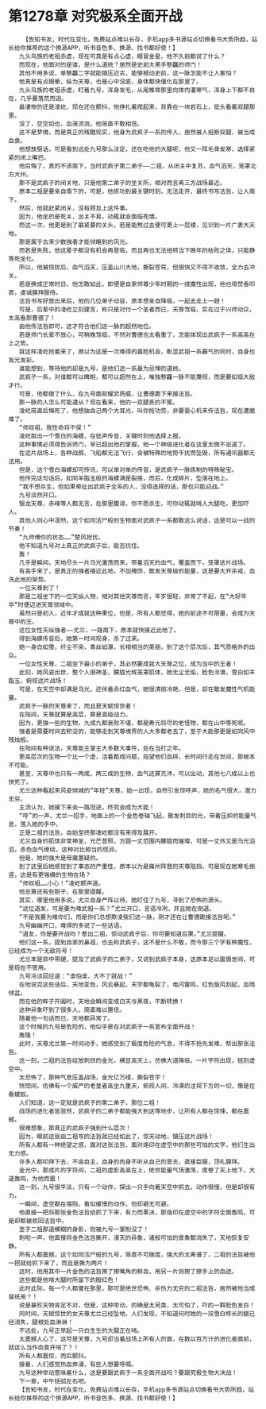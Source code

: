 # 第1278章 对究极系全面开战
        【告知书友，时代在变化，免费站点难以长存，手机app多书源站点切换看书大势所趋，站长给你推荐的这个换源APP，听书音色多、换源、找书都好使！】
       九头鸟族的老祖赤虚，现在可真是有点心虚，眼冒金星，他不久前都说了什么？
       而现在，他面对的是谁，是什么道统？居然是史前大黑手黎龘的师门！
       其他不用多说，单黎龘二字就能镇压近古，能够撼动史前，这一脉怎能不让人害怕？
       他真是有点眼晕，纵为天尊，也是心中没底，身体都快僵化在那里了。
       九头鸟族的老祖赤虚，盯着九号，浑身发毛，从尾椎骨那里向体内灌寒气，浑身上下都不自在，几乎要落荒而逃。
       最凄惨的还是凌屹，现在还在颤抖，他挣扎着爬起来，背靠在一块岩石上，低头看着双腿那里。
       没了，空空如也，血液流淌，他简直不敢相信。
       这不是梦境，而是真正的残酷现实，他身为武疯子一系的传人，居然被人扭断双腿，被当成血食。
       他想放狠话，可是看到远处九号那么淡定，还在吃他的大腿呢，他又一阵毛骨发寒，选择紧紧的闭上嘴巴。
       他后悔了，真的不该南下，当时武疯子第二弟子——二祖，从闭关中复苏，血气滔天，笼罩北方大州。
       那不是武疯子的闭关地，只是他第二弟子的坐关所，相对而言离三方战场最近。
       原本二祖是要亲自南下的，可是，他练功到最关键时刻，无法走开，最终书写法旨，让人南下。
       然后，他就赶紧闭关，没有顾及上这件事。
       因为，他坐的是死关，出关不易，动辄就会面临死境。
       而这一次，他更是到了最紧要的关头，若是能熬过去便可更上一层楼，见识到一片广袤大天地。
       那是属于古来少数强者才能领略到的风光。
       而若是失败，他这辈子都没有机会再登临，而且再也无法扭转当下晚年的枯败之体，只能静等死坐化。
       所以，他被惊扰后，血气滔天，压盖山川大地，撕裂苍穹，但很快又不得不收敛，全力去冲关。
       若是换成正常时日，他怎敢如此，即便是自家师尊少年时期的一缕魔性出现，他也得焚香叩首，虔诚膜拜服侍。
       法旨书写好放出来后，他的几位弟子动容，原本想亲自降临，一起去走上一趟！
       可是，后辈中的凌屹立刻建言，称只是对付一个圣者而已，天尊驾临，实在过于兴师动众，太高看那曹德了！
       由他传法旨即可，这才符合他们这一脉的超然地位。
       若是师门长辈不放心，可稍晚驾临，不然对曹德也太看重了，怎能体现出武疯子一系高高在上之势。
       就这样凌屹抢着来了，原以为这是一次难得的露脸机会，彰显武祖一系霸气的同时，自身也发光发彩。
       谁能想到，等待他的却是九号，是他们这一系最为忌惮的道统。
       武疯子一系，对谁都可以睥睨，都可以超然在上，唯独黎龘一脉不能蔑视，而是要如临大敌才行。
       可是，他都做了什么，在九号面前耀武扬威，让曹德跪下来接法旨。
       那一脉的人怎么可能遵从？现在看来，他的一双腿丢的不冤。
       凌屹简直后悔死了，他想抽自己两个大耳光，叫你抢功劳，非要耍心机来传法旨，现在遭磨难了。
       “师叔祖，我性命将不保！”
       凌屹取出一个雪白的海螺，在低声传音，关键时刻他选择上报。
       这种事情必须得告诉师门，早已超出他的掌握，他一个神级进化者在这里太微不足道了。
       在这片战场上，各种战舰、飞船都无法飞行，会被特殊的地势干扰而坠毁，所有通讯器都无法用。
       但是，这个雪白海螺却可传讯，可以单对单的传音，是武疯子一脉炼制的特殊秘宝。
       他传完这句话后，如同羊脂玉般的海螺满是裂痕，而后，化成碎片，坠落在地上。
       “我不想杀生，但如果牵扯出武疯子全系的人，没得选择的话，那也只能迎战。”
       九号淡然开口。
       银龙天尊、赤峰等人都无言，在那里腹诽，你不愿杀生，可你动辄就啃人大腿吃，更加吓人。
       其他人则心中凛然，这个如同活尸般的生物面对武疯子一系都敢这么说话，这是可以一战的节奏！
       “九师傅你的状态……”楚风担忧。
       他不知道九号对上真正的武疯子后，能否抗住。
       轰！
       几乎是瞬间，天地尽头一片乌光激荡而来，带着滔天的血气，覆盖而下，笼罩这片战场。
       有高手来了，是真正的强者接近此地，不加掩饰，散发天尊级的能量，这是要大开杀戒，血洗此地的架势。
       一位天尊到了！
       那是二祖坐下的一位天纵人物，相对其他天尊而言，年岁很轻，非常了不起，在“大好年华”时便迈进天尊领域中。
       虽然只是初入，近年才成就这种果位，但是，所有人都觉得，她的前途不可限量，会成为天尊中的王。
       这位女性天纵强者——尤兰，一路南下，原本就快接近此地了。
       得到海螺传音后，她第一时间现身，杀了过来。
       她一身白如雪，纤尘不染，青丝如瀑，长相相当的美丽，到了这个层次后，其气质格外的出众。
       一位女性天尊，二祖坐下最小的弟子，其必然要成就大天尊之位，成为当中的王者！
       此刻，她风姿出世，整个人很神圣，朦胧光辉笼罩肌体，她无尘无垢，脸色冷漠，雪白如羊脂玉，俯视这片战场！
       可是，在天空中却满是乌光，还伴着赤红血气，她很清丽冷艳，但是，却在散发魔性气机能量。
       武疯子一脉的天尊来了，而且是天赋惊世者！
       在阳间，天尊就算是高层，算是高级战力。
       因为，更强一些的生物，九成九都衰败不堪，都是寿元将尽的老怪物，都在山中等死呢。
       强者是需要时间去积淀的，能够走到天尊境界的人大多都老去了，至于大能那更是如同风中残烛般。
       在阳间有种说法，天尊能主掌主大多数大事件，处在当打之年。
       更高层次的生物一个比一个虚，活着都成问题，指望他们血拼，长时间行走在世间，那根本不可能。
       甚至，天尊中也只有一两成、两三成的生物，血气还算充沛，可以出动，其他七八成以上也快死了。
       尤兰这种看起来风姿倾城的“年轻”天尊，始一出现，自然引发惊呼声，她的名气很大，潜力无穷。
       主流认为，她接下来会一路坦途，终究会成为大能！
       “呼”的一声，尤兰一招手，地面上的一个金色卷轴飞起，散发刺目的光，带着压抑的能量气息，落入她的手中。
       正是二祖的法旨，自始至终那凌屹都没有来得及展开。
       尤兰自身的肌体非常神圣，光芒普照，方圆一丈范围内朦胧而璀璨，可是一丈外又是乌光滔滔，赤色血气缭绕，这种对比相当的怪异。
       但是，她的强大是毋庸置疑的。
       到了这里后她感觉到了事态的严重性，原本以为是雍州阵营的天尊阻挡，可是现在她寒毛倒竖，这是有更强横的生物在场？
       “师叔祖……小心！”凌屹颤声道。
       他总算还有些胆子，在那里提醒。
       其实，哪里他用多说，尤兰自身严阵以待，她盯住了九号，寻到了恐怖的源头。
       “这位道友，可是要为难武祖一系？”尤兰开口，言语冷冽，并且她在倒退。
       “不是我要为难你们，而是你们总想欺凌我们这一脉，刚才还在让曹德跪接法旨呢。”
       九号幽幽开口，难得的多说了一些话语。
       “道友，你是要开战吗？惹出二祖，惊动武疯子后，你可要知道后果。”尤兰提醒。
       他们这一系，提到自家的鼻祖，也去称武疯子，这不是什么不敬，而今那三个字有种魔性，已经成为一个无敌符号！
       尤兰本是软中带硬，提及了武疯子的二弟子，又说到武疯子本身，这原本足以震慑世间，可是现在不管用。
       九号冷淡回应道：“谁怕谁，大不了就战！”
       在他说完这些话后，天地变色，风云暴起，天宇都龟裂了，电闪雷鸣，红色旋风刮起，血雨倾盆。
       而在他的眸子开阖时，天地会瞬间变成白天与黑夜，不断转换！
       这种异象吓到了很多人，简直难以置信。
       随着他一句话而已，天地都异常了。
       这个时候的九号是危险的，他似乎是在对武疯子一系宣布全面开战！
       轰隆！
       此时，天尊尤兰第一时间动手，她感觉到了极度危险的气息，不得不抢先发难，祭出那张法旨。
       这一刻，二祖的法旨绽放刺目的金光，横亘高天上，仿佛大道降临，一片字符出现，铭刻虚空中。
       太恐怖了，那种气息压盖战场，金光亿万缕，撕裂苍宇！
       恍惚间，仿佛有一个威严的老皇者高坐九重天，俯视人间，冷漠的注视下方的一切，像是在看蝼蚁。
       人们知道，这一定就是武疯子的第二弟子，那位二祖！
       战场的进化者皆骇然，武疯子的二弟子都能强大到这等地步，让所有人都在惊悚，都在震撼。
       很难想象，那真正的武疯子强到什么层次！
       因为，眼前这张由二祖写的法旨就已经如此了，惊天动地，镇压这片战场！
       所有人都有一种绝望之感，面对这张法旨，面对烙印在虚空中的那些可怕的文字，他们生出无力感。
       许多人都叩拜下去，不由自主，自身的肉身不听从自己的意志，直接臣服，顶礼膜拜。
       金光中，那成片的字符间，二祖的虚影高高在上，绝世能量气场激荡，席卷了天上地下，大道轰鸣，为他而震！
       这一刻，九号很平淡，只有一个动作，探出一只手向着天空中抓去，动作很慢，但是却很有力。
       一瞬间，虚空都在塌陷，看似缓慢的动作，但却避无可避。
       他直接一把将那张金色法旨给抓了下来，有力而果决，那烙印在虚空中的字符全面轰鸣，可是却都被收回法旨中。
       至于二祖那道模糊的身影，则被九号一掌削没了！
       刺啦一声，他直接将金色法旨撕开，漫天的异象，诸般可怕的景象都消失了，天地恢复安静。
       所有人都震撼，这个如同活尸般的九号，简直不可揣度，强大的太离谱了，二祖的法旨被他一把就给抓下来了，而且是撕为两片！
       这时，他用其中一片金色的法旨擦了擦嘴角的鲜血，用另一片则擦了擦手上的血迹。
       这些都是他啃大腿时所留下的殷红色！
       此时此际，每一个人都傻在那里，那可是绝世恐怖、杀伤力无穷的二祖法旨，居然被他当成餐纸用？！
       说是暴殄天物肯定不对，但是，这种举动，的确是太另类，太可怕了，吓的一群脸色发白！
       同时间，天赋惊世的女天尊尤兰已经坠地，人们发现，不知道何时她的一双雪白修长的腿已经消失，腿根处血淋淋！
       不远处，九号正举起一只白生生的大腿正在啃。
       太震撼人心了，这可是天尊，九号却当着战场上所有人的面，在数以百万计的进化者面前，就这么当作血食开啃了？！
       所有人都震惊，而后颤抖。
       接着，人们感觉热血奔涌，有些人想要呼喊。
       九号这种举动意味着什么，这是要跟武疯子一系全面开战吗？要跟究极生物大决战！
       下一章，中午括弧左右吧。
       【告知书友，时代在变化，免费站点难以长存，手机app多书源站点切换看书大势所趋，站长给你推荐的这个换源APP，听书音色多、换源、找书都好使！】